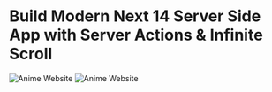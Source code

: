 # Build Modern Next 14 Server Side App with Server Actions & Infinite Scroll 
![Anime Website](https://animevault-gamma.vercel.app/)
![Anime Website](https://i.ibb.co/MG1nbqt/YT-Thumbnails-2.png)


